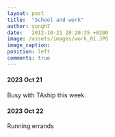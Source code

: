 ```yaml
---
layout: post
title:  "School and work"
author: yongh7
date:   2012-10-21 20:20:35 +0200
image: /assets/images/work_01.JPG
image_caption: 
position: left
comments: true
---
```




#### 2023 Oct 21
Busy with TAship this week.

#### 2023 Oct 22
Running errands 






